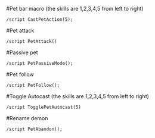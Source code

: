 #Pet bar macro (the skills are 1,2,3,4,5 from left to right)
```
/script CastPetAction(5);
```
 

#Pet attack
```
/script PetAttack()
```
 

#Passive pet
```
/script PetPassiveMode();
```
 

#Pet follow
```
/script PetFollow();
```
 

#Toggle Autocast (the skills are 1,2,3,4,5 from left to right)
```
/script TogglePetAutocast(5)
```
 

#Rename demon
```
/script PetAbandon();
```